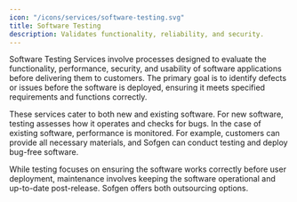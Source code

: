 ```yaml
---
icon: "/icons/services/software-testing.svg"
title: Software Testing
description: Validates functionality, reliability, and security.
---
```

Software Testing Services involve processes designed to evaluate the functionality, performance, security, and usability of software applications before delivering them to customers. The primary goal is to identify defects or issues before the software is deployed, ensuring it meets specified requirements and functions correctly.

These services cater to both new and existing software. For new software, testing assesses how it operates and checks for bugs. In the case of existing software, performance is monitored. For example, customers can provide all necessary materials, and Sofgen can conduct testing and deploy bug-free software.

While testing focuses on ensuring the software works correctly before user deployment, maintenance involves keeping the software operational and up-to-date post-release. Sofgen offers both outsourcing options. 